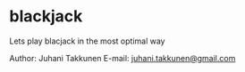 # blackjack
Lets play blacjack in the most optimal way

Author: Juhani Takkunen
E-mail: juhani.takkunen@gmail.com
